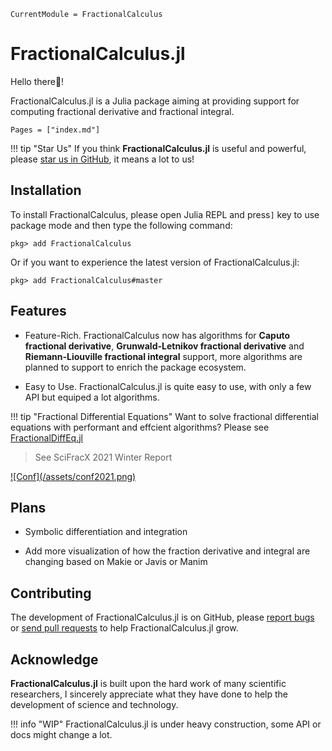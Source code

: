 ```@meta
CurrentModule = FractionalCalculus
```

# FractionalCalculus.jl

Hello there👋!

FractionalCalculus.jl is a Julia package aiming at providing support for computing fractional derivative and fractional integral.

```@contents
Pages = ["index.md"]
```

!!! tip "Star Us"
	If you think **FractionalCalculus.jl** is useful and powerful, please [star us in GitHub](httpd://github.com/SciFracX/FractionalCalculus.jl), it means a lot to us!

## Installation

To install FractionalCalculus, please open Julia REPL and press`]` key to use package mode and then type the following command:

```julia-repl
pkg> add FractionalCalculus
```

Or if you want to experience the latest version of FractionalCalculus.jl:

```julia-repl
pkg> add FractionalCalculus#master
```

## Features

* Feature-Rich. FractionalCalculus now has algorithms for **Caputo fractional derivative**, **Grunwald-Letnikov fractional derivative** and **Riemann-Liouville fractional integral** support, more algorithms are planned to support to enrich the package ecosystem.

* Easy to Use. FractionalCalculus.jl is quite easy to use, with only a few API but equiped a lot algorithms.

!!! tip "Fractional Differential Equations"
	Want to solve fractional differential equations with performant and effcient algorithms? Please see [FractionalDiffEq.jl](https://github.com/SciFracX/FractionalDiffEq.jl)

> See SciFracX 2021 Winter Report

<a href="https://www.youtube.com/watch?v=oVvrW7EgEwg">
![Conf](/assets/conf2021.png)
</a>

## Plans

- Symbolic differentiation and integration

- Add more visualization of how the fraction derivative and integral are changing based on Makie or Javis or Manim

## Contributing

The development of FractionalCalculus.jl is on GitHub, please [report bugs](https://github.com/SciFracX/FractionalCalculus.jl/issues) or [send pull requests](https://github.com/SciFracX/FractionalCalculus.jl/pulls) to help FractionalCalculus.jl grow.

## Acknowledge

**FractionalCalculus.jl** is built upon the hard work of many scientific researchers, I sincerely appreciate what they have done to help the development of science and technology.

!!! info "WIP"
	FractionalCalculus.jl is under heavy construction, some API or docs might change a lot.